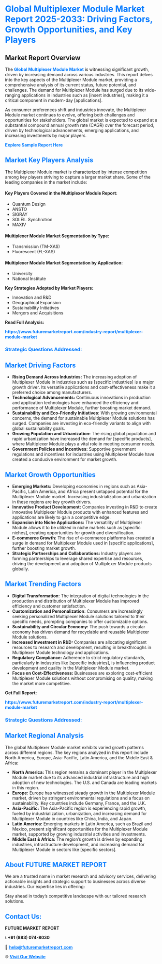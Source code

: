 <h1 style="color: #007BFF;">Global Multiplexer Module Market Report 2025-2033: Driving Factors, Growth Opportunities, and Key Players</h1>

<section id="overview">
<h2>Market Report Overview</h2>
<p>The <a href="https://www.futuremarketreport.com/industry-report/multiplexer-module-market" style="color: #007BFF; text-decoration: none;"><strong>Global Multiplexer Module Market</strong></a> is witnessing significant growth, driven by increasing demand across various industries. This report delves into the key aspects of the Multiplexer Module market, providing a comprehensive analysis of its current status, future potential, and challenges. The demand for Multiplexer Module has surged due to its wide-ranging applications in industries such as [insert industries], making it a critical component in modern-day [applications].</p>
<p>As consumer preferences shift and industries innovate, the Multiplexer Module market continues to evolve, offering both challenges and opportunities for stakeholders. The global market is expected to expand at a substantial compound annual growth rate (CAGR) over the forecast period, driven by technological advancements, emerging applications, and increasing investments by major players.</p>
</section>

<section id="overview">
<p><a href="https://www.futuremarketreport.com/request-sample/reportId=34935" style="color: #007BFF; text-decoration: none;"><strong>Explore Sample Report Here</strong></a></p>
</section>

<section id="key-players">
<h2 style="color: #007BFF;">Market Key Players Analysis</h2>
<p>The Multiplexer Module market is characterized by intense competition among key players striving to capture a larger market share. Some of the leading companies in the market include:</p>
<h4>Key Players Covered in the Multiplexer Module Report:</h4>
<ul><li>Quantum Design</li><li>ANSTO</li><li>SIGRAY</li><li>SOLEIL Synchrotron</li><li>MAXIV</li></ul>
<h4>Multiplexer Module Market Segmentation by Type:</h4>
<ul><li>Transmission (TM-XAS)</li><li>Fluorescent (FL-XAS)</li></ul>

<h4>Multiplexer Module Market Segmentation by Application:</h4>
<ul><li>University</li><li>National Institute</li></ul>
<p><strong>Key Strategies Adopted by Market Players:</strong></p>
<ul>
<li>Innovation and R&D</li>
<li>Geographical Expansion</li>
<li>Sustainability Initiatives</li>
<li>Mergers and Acquisitions</li>
</ul>
</section>

<section>
<p><strong>Read Full Analysis: </strong></p><a href="https://www.futuremarketreport.com/industry-report/multiplexer-module-market" style="color: #007BFF; text-decoration: none;"><strong>https://www.futuremarketreport.com/industry-report/multiplexer-module-market</strong></a>
<h3 style="color: #007BFF;">Strategic Questions Addressed:</h3>
</section>

<section id="driving-factors">
<h2 style="color: #007BFF;">Market Driving Factors</h2>
<ul>
<li><strong>Rising Demand Across Industries:</strong> The increasing adoption of Multiplexer Module in industries such as [specific industries] is a major growth driver. Its versatile applications and cost-effectiveness make it a preferred choice among manufacturers.</li>
<li><strong>Technological Advancements:</strong> Continuous innovations in production and application technologies have enhanced the efficiency and performance of Multiplexer Module, further boosting market demand.</li>
<li><strong>Sustainability and Eco-Friendly Initiatives:</strong> With growing environmental concerns, the demand for sustainable Multiplexer Module solutions has surged. Companies are investing in eco-friendly variants to align with global sustainability goals.</li>
<li><strong>Growing Population and Urbanization:</strong> The rising global population and rapid urbanization have increased the demand for [specific products], where Multiplexer Module plays a vital role in meeting consumer needs.</li>
<li><strong>Government Policies and Incentives:</strong> Supportive government regulations and incentives for industries using Multiplexer Module have created a conducive environment for market growth.</li>
</ul>
</section>

<section id="growth-opportunities">
<h2 style="color: #007BFF;">Market Growth Opportunities</h2>
<ul>
<li><strong>Emerging Markets:</strong> Developing economies in regions such as Asia-Pacific, Latin America, and Africa present untapped potential for the Multiplexer Module market. Increasing industrialization and urbanization in these regions are key growth drivers.</li>
<li><strong>Innovative Product Development:</strong> Companies investing in R&D to create innovative Multiplexer Module products with enhanced features and applications are likely to gain a competitive edge.</li>
<li><strong>Expansion into Niche Applications:</strong> The versatility of Multiplexer Module allows it to be utilized in niche markets such as [specific niches], creating opportunities for growth and diversification.</li>
<li><strong>E-commerce Growth:</strong> The rise of e-commerce platforms has created a surge in demand for Multiplexer Module used in [specific applications], further boosting market growth.</li>
<li><strong>Strategic Partnerships and Collaborations:</strong> Industry players are forming partnerships to leverage shared expertise and resources, driving the development and adoption of Multiplexer Module products globally.</li>
</ul>
</section>

<section id="trending-factors">
<h2 style="color: #007BFF;">Market Trending Factors</h2>
<ul>
<li><strong>Digital Transformation:</strong> The integration of digital technologies in the production and distribution of Multiplexer Module has improved efficiency and customer satisfaction.</li>
<li><strong>Customization and Personalization:</strong> Consumers are increasingly seeking personalized Multiplexer Module solutions tailored to their specific needs, prompting companies to offer customizable options.</li>
<li><strong>Sustainability and Circular Economy:</strong> The push towards a circular economy has driven demand for recyclable and reusable Multiplexer Module solutions.</li>
<li><strong>Increased Investment in R&D:</strong> Companies are allocating significant resources to research and development, resulting in breakthroughs in Multiplexer Module technology and applications.</li>
<li><strong>Regulatory Compliance:</strong> Adherence to strict regulatory standards, particularly in industries like [specific industries], is influencing product development and quality in the Multiplexer Module market.</li>
<li><strong>Focus on Cost-Effectiveness:</strong> Businesses are exploring cost-efficient Multiplexer Module solutions without compromising on quality, making the market more competitive.</li>
</ul>
</section>

<section>
<p><strong>Get Full Report: </strong></p><a href="https://www.futuremarketreport.com/industry-report/multiplexer-module-market" style="color: #007BFF; text-decoration: none;"><strong>https://www.futuremarketreport.com/industry-report/multiplexer-module-market</strong></a>
<h3 style="color: #007BFF;">Strategic Questions Addressed:</h3>
</section>


<section id="regional-analysis">
<h2 style="color: #007BFF;">Market Regional Analysis</h2>
<p>The global Multiplexer Module market exhibits varied growth patterns across different regions. The key regions analyzed in this report include North America, Europe, Asia-Pacific, Latin America, and the Middle East & Africa:</p>
<ul>
<li><strong>North America:</strong> This region remains a dominant player in the Multiplexer Module market due to its advanced industrial infrastructure and high adoption of new technologies. The U.S. and Canada are leading markets in this region.</li>
<li><strong>Europe:</strong> Europe has witnessed steady growth in the Multiplexer Module market, driven by stringent environmental regulations and a focus on sustainability. Key countries include Germany, France, and the U.K.</li>
<li><strong>Asia-Pacific:</strong> The Asia-Pacific region is experiencing rapid growth, fueled by industrialization, urbanization, and increasing demand for Multiplexer Module in countries like China, India, and Japan.</li>
<li><strong>Latin America:</strong> Emerging markets in Latin America, such as Brazil and Mexico, present significant opportunities for the Multiplexer Module market, supported by growing industrial activities and investments.</li>
<li><strong>Middle East & Africa:</strong> The region’s growth is driven by expanding industries, infrastructure development, and increasing demand for Multiplexer Module in sectors like [specific sectors].</li>
</ul>
</section>

<footer>
<h2 style="color: #007BFF;">About FUTURE MARKET REPORT</h2>
<p>We are a trusted name in market research and advisory services, delivering actionable insights and strategic support to businesses across diverse industries. Our expertise lies in offering:</p>

<p>Stay ahead in today’s competitive landscape with our tailored research solutions.</p>

<h2 style="color: #007BFF;">Contact Us:</h2>
<p><strong>FUTURE MARKET REPORT</strong></p>
<p>📞 <strong>+91 (883) 074-8030</strong></p>
<p>📧 <strong><a href="mailto:help@futuremarketreport.com" style="color: #007BFF;">help@futuremarketreport.com</a></strong></p>
<p>🌐 <strong><a href="https://www.futuremarketreport.com/" style="color: #007BFF;">Visit Our Website</a></strong></p>
</footer>